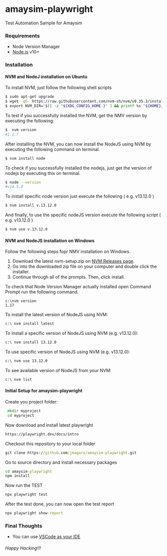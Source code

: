 # amaysim-playwright
Test Automation Sample for Amaysim

### Requirements

- Node Version Manager
- [Node.js](https://nodejs.org/) v10+

### Installation

#### NVM and NodeJ installation on Ubuntu

To install NVM, just follow the following shell scripts

```sh
$ sudo apt-get upgrade
$ wget -qO- https://raw.githubusercontent.com/nvm-sh/nvm/v0.35.3/install.sh | bash
$ export NVM_DIR="$([ -z "${XDG_CONFIG_HOME-}" ] && printf %s "${HOME}/.nvm" || printf %s "${XDG_CONFIG_HOME}/nvm")"[ -s "$NVM_DIR/nvm.sh" ] && \. "$NVM_DIR/nvm.sh"
```

To test if you successfully installed the NVM, get the NMV version by executing the following:

```sh
$  nvm version
#1.1.7
```

After installing the NVM, you can now install the NodeJS using NVM by executing the following command on terminal.

```sh
$ nvm install node
```

To check if you successfully installed the nodejs, just get the version of nodejs by executing this on terminal.

```sh
$ node --version
#v14.5.0
```

To install specific node version just execute the following ( e.g. v13.12.0 )

```sh
$ nvm install v.13.12.0
```

And finally, to use the specific nodeJS version execute the following script ( e.g. v13.12.0 )

```sh
$ nvm use v.13.12.0
```

#### NVM and NodeJS installation on Windows

Follow the following steps fopr NMV installation on Windows.

1.  Download the latest nvm-setup.zip on [NVM Releases page](https://github.com/coreybutler/nvm-windows/releases).
2.  Go into the downloaded zip file on your computer and double click the installer.
3.  Continue through all of the prompts. Then, click install.

To check that Node Version Manager actually installed open Command Prompt run the following command.

```
c:\nvm version
1.17
```

To install the latest version of NodeJS using NVM:

```cmd
c:\ nvm install latest
```

To install a specific version of NodeJS using NVM (e.g. v13.12.0):

```cmd
c:\ nvm install 13.12.0
```

To use specific version of NodeJS using NVM (e.g. v13.12.0):

```cmd
c:\ nvm use 13.12.0
```

To see available version of NodeJS from your NVM:

```cmd
c:\ nvm list
```

#### Initial Setup for amaysim-playwright

Create you project folder:

```cmd
 mkdir myproject
 cd myproject
```

Now download and install latest playwright
```cmd
https://playwright.dev/docs/intro
```

Checkout this repository to your local folder
```cmd
git clone https://github.com/jmagaru/amaysim-playwright.git
```

Go to source directory and install necessary packages
```cmd
cd amaysim-playwright
npm install
```
Now run the TEST
```cmd
npx playwright test
```

After the test done, you can now open the test report
```cmd
npx playwright show-report
```
### Final Thoughts

- You can use [VSCode as your IDE](https://code.visualstudio.com/)


###### Happy Hacking!!!
